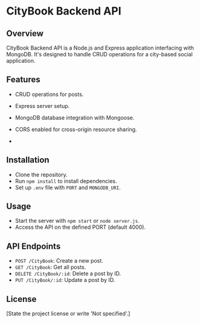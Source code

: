 # CityBook Backend API

## Overview
CityBook Backend API is a Node.js and Express application interfacing with MongoDB. It's designed to handle CRUD operations for a city-based social application.

## Features
- CRUD operations for posts.

- Express server setup.
- MongoDB database integration with Mongoose.
- CORS enabled for cross-origin resource sharing.
- 
## Installation
- Clone the repository.
- Run `npm install` to install dependencies.
- Set up `.env` file with `PORT` and `MONGODB_URI`.


## Usage
- Start the server with `npm start` or `node server.js`.
- Access the API on the defined PORT (default 4000).

## API Endpoints
- `POST /CityBook`: Create a new post.
- `GET /CityBook`: Get all posts.
- `DELETE /CityBook/:id`: Delete a post by ID.
- `PUT /CityBook/:id`: Update a post by ID.

## License
[State the project license or write 'Not specified'.]













